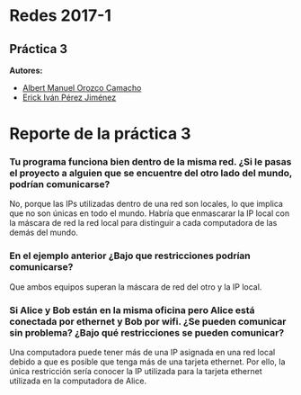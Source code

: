 # Redes 2017-1

## Práctica 3

**Autores:**

* [Albert Manuel Orozco Camacho](http://github.com/AlOrozco53)
* [Erick Iván Pérez Jiménez](http://github.com/TuringOraculosLocos)

# Reporte de la práctica 3

### Tu programa funciona bien dentro de la misma red. ¿Si le pasas el proyecto a alguien que se encuentre del otro lado del mundo, podrían comunicarse?
  No, porque las IPs utilizadas dentro de una red son locales, lo que implica que no son únicas en todo el mundo. Habría que
  enmascarar la IP local con la máscara de red la red local para distinguir a cada computadora de las demás del mundo.

### En el ejemplo anterior ¿Bajo que restricciones podrían comunicarse?
  Que ambos equipos superan la máscara de red del otro y la IP local.

### Si Alice y Bob están en la misma oficina pero Alice está conectada por ethernet y Bob por wifi. ¿Se pueden comunicar sin problema? ¿Bajo qué restricciones se pueden comunicar?
  Una computadora puede tener más de una IP asignada en una red local debido a que es posible que tenga más de una tarjeta ethernet.
  Por ello, la única restricción sería conocer la IP utilizada para la tarjeta ethernet utilizada en la computadora de Alice.